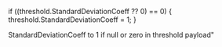 if ((threshold.StandardDeviationCoeff ?? 0) == 0)
{
    threshold.StandardDeviationCoeff = 1;
}


StandardDeviationCoeff to 1 if null or zero in threshold payload"
